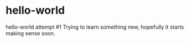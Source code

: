 # hello-world
hello-world attempt #1 
Trying to learn something new, hopefully it starts making sense soon.
